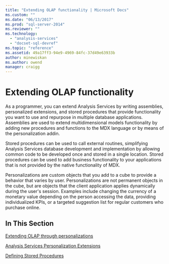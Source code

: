 ```yaml
---
title: "Extending OLAP functionality | Microsoft Docs"
ms.custom: ""
ms.date: "06/13/2017"
ms.prod: "sql-server-2014"
ms.reviewer: ""
ms.technology: 
  - "analysis-services"
  - "docset-sql-devref"
ms.topic: "reference"
ms.assetid: 49a17ff3-94e9-4969-84fc-37d49e63933b
author: minewiskan
ms.author: owend
manager: craigg
---
```

# Extending OLAP functionality
  As a programmer, you can extend Analysis Services by writing assemblies, personalized extensions, and stored procedures that provide functionality you want to use and repurpose in multiple database applications. Assemblies are used to extend multidimensional models functionality by adding new procedures and functions to the MDX language or by means of the personalization addin.  
  
 Stored procedures can be used to call external routines, simplifying Analysis Services database development and implementation by allowing common code to be developed once and stored in a single location. Stored procedures can be used to add business functionality to your applications that is not provided by the native functionality of MDX.  
  
 Personalizations are custom objects that you add to a cube to provide a behavior that varies by user. Personalizations are not permanent objects in the cube, but are objects that the client application applies dynamically during the user's session. Examples include changing the currency of a monetary value depending on the person accessing the data, providing individualized KPIs, or a targeted suggestion list for regular customers who purchase online.  
  
## In This Section  
 [Extending OLAP through personalizations](extending-olap-through-personalizations.md)  
  
 [Analysis Services Personalization Extensions](analysis-services-personalization-extensions.md)  
  
 [Defining Stored Procedures](../../multidimensional-models-extending-olap-stored-procedures/defining-stored-procedures.md)  
  
  
